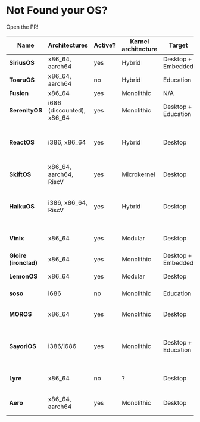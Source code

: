 # Not Found your OS?
Open the PR!

| Name  | Architectures | Active? | Kernel architecture          | Target              | Userpace? | GUI? | Contributors | Filesystem              | License                    |
|-------|---------------|---------|------------------------------|---------------------|-----------|---------------|--------------|-------------------------|----------------------------|
| **SiriusOS** | x86_64, aarch64 | yes | Hybrid | Desktop + Embedded | yes | yes | 1 | tmpfs, ext2 | NCSA |
| **ToaruOS**  | x86_64, aarch64 | no | Hybrid | Education | yes | yes | 18 | tmpfs, ext2 | NCSA |
| **Fusion**   | x86_64 | yes | Monolithic | N/A | yes | no | 1 | N/A | MIT |
| **SerenityOS** | i686 (discounted), x86_64 | yes | Monolithic | Desktop + Education | yes | yes | 1057 | ext2 | BSD-2 Clause
| **ReactOS** | i386, x86_64 | yes | Hybrid | Desktop | yes | yes | 271 | FAT32, BTRFS, NTFS (Read only) | GPL 2.0, LGPL 2.1, BSD-2 Clause
| **SkiftOS** | x86_64, aarch64, RiscV | yes | Microkernel | Desktop | yes | yes | 45 | ? | MIT
| **HaikuOS** | i386, x86_64, RiscV | yes | Hybrid | Desktop | yes | yes | 274 | OpenBeFS | MIT and Be Sample Code License
| **Vinix** | x86_64 | yes | Modular | Desktop | yes | yes | 36 | ext2, vfs, tmpfs. devtmpfs | GPLv2
| **Gloire (ironclad)** | x86_64 | yes | Monolithic | Desktop + Embedded | yes | yes | 3 | ext2 | GPLv3
| **LemonOS** | x86_64 | yes | Modular | Desktop | yes | yes | 6 | tarfs, fat32 | BSD-2 Clause
| **soso** | i686 | no | Monolithic | Education | yes | yes | 2 | fat32, devfs | BSD-2 Clause
| **MOROS** | x86_64 | yes | Monolithic | Desktop | yes | no | 6 (4 excluding bots) | ext2 | MIT
| **SayoriOS** | i386/i686 | yes | Monolithic | Desktop + Education | yes | yes | 6 | FAT12, FAT32, tmpfs, natfs, nvfs, nullfs | GPLv3
| **Lyre** | x86_64 | no | ? | Desktop | yes | yes | ? | ? | BSD-2 Clause (probably)
| **Aero** | x86_64, aarch64 | yes | Monolithic | Desktop | yes | yes | 12 (11 excluding bots) | ext2 | GPLv3
